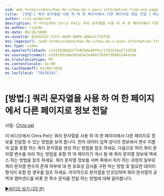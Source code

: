 ```yaml
---
uid: web-forms/videos/how-do-i/how-do-i-pass-information-from-one-page-to-another-using-a-query-string
title: '[방법:] 쿼리 문자열을 사용 하 여 한 페이지에서 다른 페이지로 정보 전달 | Microsoft Docs'
author: rick-anderson
description: 이 비디오에서 Chris Pel는 쿼리 문자열을 사용 하 여 한 페이지에서 다른 페이지로 정보를 전달할 수 있는 방법을 보여 줍니다. 먼저 ...에서 쿼리 문자열을 생성 하는 방법을 참조 하세요.
ms.author: riande
ms.date: 06/26/2008
ms.assetid: 81bd2d32-53c5-4bd9-8d09-dd8a2c734f3b
msc.legacyurl: /web-forms/videos/how-do-i/how-do-i-pass-information-from-one-page-to-another-using-a-query-string
msc.type: video
ms.openlocfilehash: cc52592bbb377e9f04e56f6cc1f02d16a271d158
ms.sourcegitcommit: e7e91932a6e91a63e2e46417626f39d6b244a3ab
ms.translationtype: MT
ms.contentlocale: ko-KR
ms.lasthandoff: 03/06/2020
ms.locfileid: "78438293"
---
```

# <a name="how-do-i-pass-information-from-one-page-to-another-using-a-query-string"></a>[방법:] 쿼리 문자열을 사용 하 여 한 페이지에서 다른 페이지로 정보 전달

사람- [Chris pel](https://twitter.com/chrispels)

이 비디오에서 Chris Pel는 쿼리 문자열을 사용 하 여 한 페이지에서 다른 페이지로 정보를 전달할 수 있는 방법을 보여 줍니다. 먼저 데이터 입력 양식의 정보에서 변수 이름과 값을 포함 하는 쿼리 문자열을 생성 하는 방법을 참조 하세요. 다음으로 여러 쿼리 문자열 변수를 처리 하는 방법을 포함 하 여 페이지가 게시 될 때 쿼리 문자열 정보에 액세스 하는 방법을 참조 하세요. 쿼리 문자열 정보를 서버 쪽에서 처리 하는 과정의 일부로 쿼리 문자열 변수의 존재 여부에 대 한 유효성 검사를 구현 하는 방법 및 필요한 데이터 형식이 포함 된 경우를 참조 하세요. 마지막으로 문자열을 인코딩하여 쿼리 문자열의 공백과 앰퍼샌드를 비롯 한 특수 문자를 전달 하는 방법에 대해 알아봅니다.

[&#9654;비디오 보기 (25 분)](https://channel9.msdn.com/Blogs/ASP-NET-Site-Videos/how-do-i-pass-information-from-one-page-to-another-using-a-query-string)
